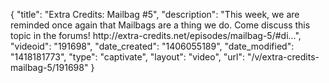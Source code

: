 {
    "title": "Extra Credits: Mailbag #5",
    "description": "This week, we are reminded once again that Mailbags are a thing we do. Come discuss this topic in the forums! http:\/\/extra-credits.net\/episodes\/mailbag-5\/#di...",
    "videoid": "191698",
    "date_created": "1406055189",
    "date_modified": "1418181773",
    "type": "captivate",
    "layout": "video",
    "url": "\/v\/extra-credits-mailbag-5\/191698"
}